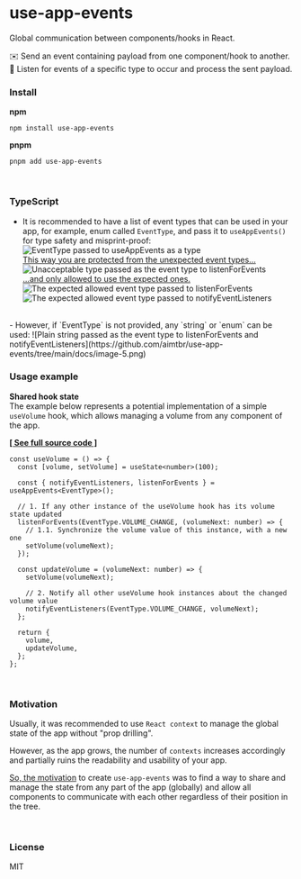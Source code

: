 # use-app-events

Global communication between components/hooks in React.

✉️ Send an event containing payload from one component/hook to another.
📩 Listen for events of a specific type to occur and process the sent payload.


### Install
**npm**
```
npm install use-app-events
```
**pnpm**
```
pnpm add use-app-events
```

<br>

### TypeScript
- It is recommended to have a list of event types that can be used in your app, for example, enum called `EventType`, and pass it to `useAppEvents()` for type safety and misprint-proof:
![EventType passed to useAppEvents as a type](https://github.com/aimtbr/use-app-events/tree/main/docs/image-1.png)
<br><ins>This way you are protected from the unexpected event types...</ins><br>
![Unacceptable type passed as the event type to listenForEvents](https://github.com/aimtbr/use-app-events/tree/main/docs/image-2.png)
<br><ins>...and only allowed to use the expected ones.</ins><br>
![The expected allowed event type passed to listenForEvents](https://github.com/aimtbr/use-app-events/tree/main/docs/image-3.png)
![The expected allowed event type passed to notifyEventListeners](https://github.com/aimtbr/use-app-events/tree/main/docs/image-4.png)
<br>
- However, if `EventType` is not provided, any `string` or `enum` can be used:
![Plain string passed as the event type to listenForEvents and notifyEventListeners](https://github.com/aimtbr/use-app-events/tree/main/docs/image-5.png)

<br>

### Usage example

**Shared hook state**  
The example below represents a potential implementation of a simple `useVolume` hook, which allows managing a volume from any component of the app.

**[[ See full source code ]](https://github.com/aimtbr/use-app-events/blob/main/examples/shared-hook-state/SharedHookState.tsx)**

   ```tsx
   const useVolume = () => {
     const [volume, setVolume] = useState<number>(100);

     const { notifyEventListeners, listenForEvents } = useAppEvents<EventType>();

     // 1. If any other instance of the useVolume hook has its volume state updated
     listenForEvents(EventType.VOLUME_CHANGE, (volumeNext: number) => {
       // 1.1. Synchronize the volume value of this instance, with a new one
       setVolume(volumeNext);
     });

     const updateVolume = (volumeNext: number) => {
       setVolume(volumeNext);

       // 2. Notify all other useVolume hook instances about the changed volume value
       notifyEventListeners(EventType.VOLUME_CHANGE, volumeNext);
     };

     return {
       volume,
       updateVolume,
     };
   };
   ```

<br>

### Motivation
Usually, it was recommended to use `React context` to manage the global state of the app without "prop drilling".

However, as the app grows, the number of `contexts` increases accordingly and partially ruins the readability and usability of your app.

<ins>So, the motivation</ins> to create `use-app-events` was to find a way to share and manage the state from any part of the app (globally) and allow all components to communicate with each other regardless of their position in the tree.

<br>

### License
MIT

